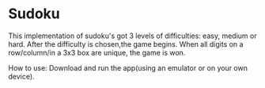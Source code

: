 # Sudoku

This implementation of sudoku's got 3 levels of difficulties: easy, medium or hard.
After the difficulty is chosen,the game begins.
When all digits on a row/column/in a 3x3 box are unique, the game is won.

How to use:
Download and run the app(using an emulator or on your own device).
